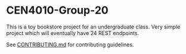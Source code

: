 # CEN4010-Group-20

This is a toy bookstore project for an undergraduate class. Very simple project which will eventually have 24 REST endpoints.

See [CONTRIBUTING.md](CONTRIBUTING.md) for contributing guidelines.